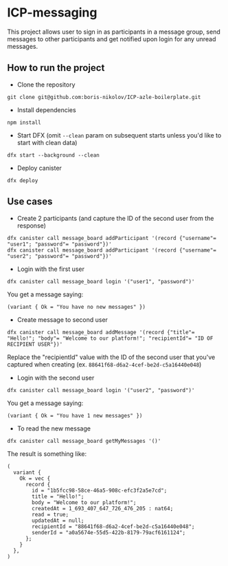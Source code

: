 # ICP-messaging
This project allows user to sign in as participants in a message group, send messages to other participants and get notified upon login for any unread messages.

## How to run the project
- Clone the repository
```
git clone git@github.com:boris-nikolov/ICP-azle-boilerplate.git
```
- Install dependencies
```
npm install
```
- Start DFX (omit `--clean` param on subsequent starts unless you'd like to start with clean data)
```
dfx start --background --clean
```
- Deploy canister
```
dfx deploy
```

## Use cases
- Create 2 participants (and capture the ID of the second user from the response)
```
dfx canister call message_board addParticipant '(record {"username"= "user1"; "password"= "password"})'
dfx canister call message_board addParticipant '(record {"username"= "user2"; "password"= "password"})'
```
- Login with the first user
```
dfx canister call message_board login '("user1", "password")'
```
You get a message saying:
```
(variant { Ok = "You have no new messages" })
```
- Create message to second user
```
dfx canister call message_board addMessage '(record {"title"= "Hello!"; "body"= "Welcome to our platform!"; "recipientId"= "ID OF RECIPIENT USER"})'
```

Replace the "recipientId" value with the ID of the second user that you've captured when creating (ex. `88641f68-d6a2-4cef-be2d-c5a16440e048`)
- Login with the second user
```
dfx canister call message_board login '("user2", "password")'
```
You get a message saying:
```
(variant { Ok = "You have 1 new messages" })
```
- To read the new message
```
dfx canister call message_board getMyMessages '()'
```
The result is something like:
```
(
  variant {
    Ok = vec {
      record {
        id = "1b5fcc98-58ce-46a5-908c-efc3f2a5e7cd";
        title = "Hello!";
        body = "Welcome to our platform!";
        createdAt = 1_693_407_647_726_476_205 : nat64;
        read = true;
        updatedAt = null;
        recipientId = "88641f68-d6a2-4cef-be2d-c5a16440e048";
        senderId = "a0a5674e-55d5-422b-8179-79acf6161124";
      };
    }
  },
)
```

